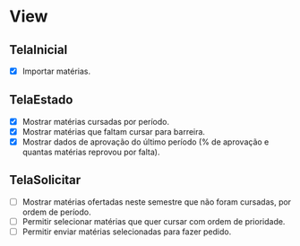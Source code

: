 # View

## TelaInicial

- [X] Importar matérias.

## TelaEstado

- [X] Mostrar matérias cursadas por período.
- [X] Mostrar matérias que faltam cursar para barreira.
- [X] Mostrar dados de aprovação do último período (% de aprovação e quantas matérias reprovou por falta).

## TelaSolicitar

- [ ] Mostrar matérias ofertadas neste semestre que não foram cursadas, por ordem de período.
- [ ] Permitir selecionar matérias que quer cursar com ordem de prioridade.
- [ ] Permitir enviar matérias selecionadas para fazer pedido.
